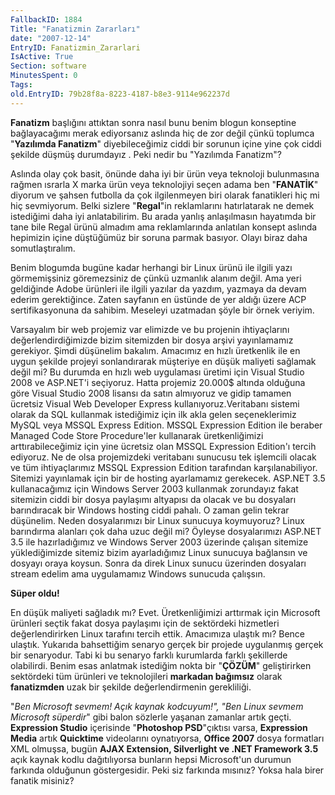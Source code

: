 ```yaml
---
FallbackID: 1884
Title: "Fanatizmin Zararları"
date: "2007-12-14"
EntryID: Fanatizmin_Zararlari
IsActive: True
Section: software
MinutesSpent: 0
Tags: 
old.EntryID: 79b28f8a-8223-4187-b8e3-9114e962237d
---
```

**Fanatizm** başlığını attıktan sonra nasıl bunu benim blogun konseptine
bağlayacağımı merak ediyorsanız aslında hiç de zor değil çünkü toplumca
"**Yazılımda Fanatizm**" diyebileceğimiz ciddi bir sorunun içine yine
çok ciddi şekilde düşmüş durumdayız . Peki nedir bu "Yazılımda
Fanatizm"?

Aslında olay çok basit, önünde daha iyi bir ürün veya teknoloji
bulunmasına rağmen ısrarla X marka ürün veya teknolojiyi seçen adama ben
"**FANATİK**" diyorum ve şahsen futbolla da çok ilgilenmeyen biri olarak
fanatikleri hiç mi hiç sevmiyorum. Belki sizlere "**Regal**"in
reklamlarını hatırlatarak ne demek istediğimi daha iyi anlatabilirim. Bu
arada yanlış anlaşılmasın hayatımda bir tane bile Regal ürünü almadım
ama reklamlarında anlatılan konsept aslında hepimizin içine düştüğümüz
bir soruna parmak basıyor. Olayı biraz daha somutlaştıralım.

Benim blogumda bugüne kadar herhangi bir Linux ürünü ile ilgili yazı
görmemişsiniz göremezsiniz de çünkü uzmanlık alanım değil. Ama yeri
geldiğinde Adobe ürünleri ile ilgili yazılar da yazdım, yazmaya da devam
ederim gerektiğince. Zaten sayfanın en üstünde de yer aldığı üzere ACP
sertifikasyonuna da sahibim. Meseleyi uzatmadan şöyle bir örnek veriyim.

Varsayalım bir web projemiz var elimizde ve bu projenin ihtiyaçlarını
değerlendirdiğimizde bizim sitemizden bir dosya arşivi yayınlamamız
gerekiyor. Şimdi düşünelim bakalım. Amacımız en hızlı üretkenlik ile en
uygun şekilde projeyi sonlandırarak müşteriye en düşük maliyeti sağlamak
değil mi? Bu durumda en hızlı web uygulaması üretimi için Visual Studio
2008 ve ASP.NET'i seçiyoruz. Hatta projemiz 20.000\$ altında olduğuna
göre Visual Studio 2008 lisansı da satın almıyoruz ve gidip tamamen
ücretsiz Visual Web Developer Express kullanıyoruz.Veritabanı sistemi
olarak da SQL kullanmak istediğimiz için ilk akla gelen seçeneklerimiz
MySQL veya MSSQL Express Edition. MSSQL Expression Edition ile beraber
Managed Code Store Procedure'ler kullanarak üretkenliğimizi
arttırabileceğimiz için yine ücretsiz olan MSSQL Expression Edition'ı
tercih ediyoruz. Ne de olsa projemizdeki veritabanı sunucusu tek
işlemcili olacak ve tüm ihtiyaçlarımız MSSQL Expression Edition
tarafından karşılanabiliyor. Sitemizi yayınlamak için bir de hosting
ayarlamamız gerekecek. ASP.NET 3.5 kullanacağımız için Windows Server
2003 kullanmak zorundayız fakat sitemizin ciddi bir dosya paylaşımı
altyapısı da olacak ve bu dosyaları barındıracak bir Windows hosting
ciddi pahalı. O zaman gelin tekrar düşünelim. Neden dosyalarımızı bir
Linux sunucuya koymuyoruz? Linux barındırma alanları çok daha uzuc değil
mi? Öyleyse dosyalarımızı ASP.NET 3.5 ile hazırladığımız ve Windows
Server 2003 üzerinde çalışan sitemize yüklediğimizde sitemiz bizim
ayarladığımız Linux sunucuya bağlansın ve dosyayı oraya koysun. Sonra da
direk Linux sunucu üzerinden dosyaları stream edelim ama uygulamamız
Windows sunucuda çalışsın.

**Süper oldu!**

En düşük maliyeti sağladık mı? Evet. Üretkenliğimizi arttırmak için
Microsoft ürünleri seçtik fakat dosya paylaşımı için de sektördeki
hizmetleri değerlendirirken Linux tarafını tercih ettik. Amacımıza
ulaştık mı? Bence ulaştık. Yukarıda bahsettiğim senaryo gerçek bir
projede uygulanmış gerçek bir senaryodur. Tabi ki bu senaryo farklı
kurumlarda farklı şekillerde olabilirdi. Benim esas anlatmak istediğim
nokta bir "**ÇÖZÜM**" geliştirirken sektördeki tüm ürünleri ve
teknolojileri **markadan bağımsız** olarak **fanatizmden** uzak bir
şekilde değerlendirmenin gerekliliği.

"*Ben Microsoft sevmem! Açık kaynak kodcuyum!", "Ben Linux sevmem
Microsoft süperdir*" gibi balon sözlerle yaşanan zamanlar artık geçti.
**Expression Studio** içerisinde "**Photoshop PSD**"çıktısı varsa,
**Expression Media** artık **Quicktime** videolarını oynatıyorsa,
**Office 2007** dosya formatları XML olmuşsa, bugün **AJAX Extension,
Silverlight ve .NET Framework 3.5** açık kaynak kodlu dağıtılıyorsa
bunların hepsi Microsoft'un durumun farkında olduğunun göstergesidir.
Peki siz farkında mısınız? Yoksa hala birer fanatik misiniz?


